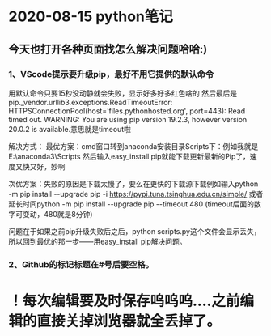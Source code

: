 # 2020-08-15 python笔记
## 今天也打开各种页面找怎么解决问题哈哈:)

### 1、VScode提示要升级pip，最好不用它提供的默认命令

用默认命令只要15秒没动静就会失败，显示好多好多红色啥的 然后最后是 pip._vendor.urllib3.exceptions.ReadTimeoutError: HTTPSConnectionPool(host='files.pythonhosted.org', port=443): Read timed out.
WARNING: You are using pip version 19.2.3, however version 20.0.2 is available.意思就是timeout啦

解决方式：
最优方案：cmd窗口转到anaconda安装目录Scripts下：例如我就是E:\anaconda3\Scripts
然后输入easy_install pip就能下载更新最新的Pip了，速度又快又好，妙啊

次优方案：失败的原因是下载太慢了，要么在更快的下载源下载例如输入python -m pip install --upgrade pip -i https://pypi.tuna.tsinghua.edu.cn/simple/
或者延长时间python -m pip install --upgrade pip --timeout 480   (timeout后面的数字可变动，480就是8分钟)

问题在于如果之前pip升级失败后之后，python scripts.py这个文件会显示丢失，所以回到最优的那一步——用easy_install pip解决问题。

### 2、Github的标记标题在#号后要空格。

# ！每次编辑要及时保存呜呜呜....之前编辑的直接关掉浏览器就全丢掉了。
